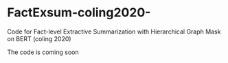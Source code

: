 # FactExsum-coling2020-
Code for Fact-level Extractive Summarization with Hierarchical Graph Mask on BERT (coling 2020)

The code is coming soon
